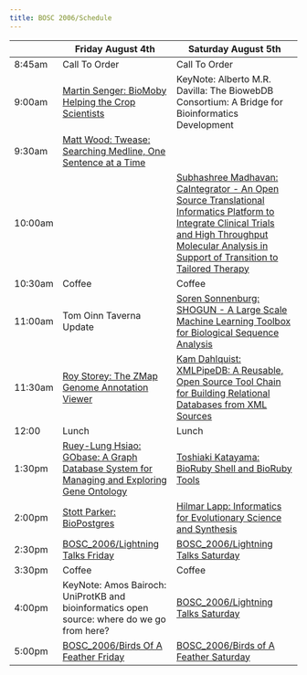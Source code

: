 ```yaml
---
title: BOSC 2006/Schedule
---
```


|         | Friday August 4th                                                                                                                   | Saturday August 5th                                                                                                                                                                                                                                     |
|---------|-------------------------------------------------------------------------------------------------------------------------------------|---------------------------------------------------------------------------------------------------------------------------------------------------------------------------------------------------------------------------------------------------------|
| 8:45am  | Call To Order                                                                                                                       | Call To Order                                                                                                                                                                                                                                           |
| 9:00am  | [ Martin Senger: BioMoby Helping the Crop Scientists](BOSC_2006/Abstracts#BioMoby "wikilink")                                       | KeyNote: Alberto M.R. Davilla: The BiowebDB Consortium: A Bridge for Bioinformatics Development                                                                                                                                                         |
| 9:30am  | [ Matt Wood: Twease: Searching Medline, One Sentence at a Time](BOSC_2006/Abstracts#Twease "wikilink")                              |                                                                                                                                                                                                                                                         |
| 10:00am |                                                                                                                                     | [ Subhashree Madhavan: CaIntegrator - An Open Source Translational Informatics Platform to Integrate Clinical Trials and High Throughput Molecular Analysis in Support of Transition to Tailored Therapy ](BOSC_2006/Abstracts#CaIntegrator "wikilink") |
| 10:30am | Coffee                                                                                                                              | Coffee                                                                                                                                                                                                                                                  |
| 11:00am | Tom Oinn Taverna Update                                                                                                             | [ Soren Sonnenburg: SHOGUN - A Large Scale Machine Learning Toolbox for Biological Sequence Analysis](BOSC_2006/Abstracts#SHOGUN "wikilink")                                                                                                            |
| 11:30am | [ Roy Storey: The ZMap Genome Annotation Viewer](BOSC_2006/Abstracts#ZMap "wikilink")                                               | [ Kam Dahlquist: XMLPipeDB: A Reusable, Open Source Tool Chain for Building Relational Databases from XML Sources](BOSC_2006/Abstracts#XMLPipeDB "wikilink")                                                                                            |
| 12:00   | Lunch                                                                                                                               | Lunch                                                                                                                                                                                                                                                   |
| 1:30pm  | [ Ruey-Lung Hsiao: GObase: A Graph Database System for Managing and Exploring Gene Ontology](BOSC_2006/Abstracts#GObase "wikilink") | [ Toshiaki Katayama: BioRuby Shell and BioRuby Tools](BOSC_2006/Abstracts#BioRuby "wikilink")                                                                                                                                                           |
| 2:00pm  | [ Stott Parker: BioPostgres](BOSC_2006/Abstracts#BioPostgres "wikilink")                                                            | [ Hilmar Lapp: Informatics for Evolutionary Science and Synthesis](BOSC_2006/Abstracts#NESCent "wikilink")                                                                                                                                              |
| 2:30pm  | [BOSC\_2006/Lightning Talks Friday](BOSC_2006/Lightning_Talks_Friday "wikilink")                                                    | [BOSC\_2006/Lightning Talks Saturday](BOSC_2006/Lightning_Talks_Saturday "wikilink")                                                                                                                                                                    |
| 3:30pm  | Coffee                                                                                                                              | Coffee                                                                                                                                                                                                                                                  |
| 4:00pm  | KeyNote: Amos Bairoch: UniProtKB and bioinformatics open source: where do we go from here?                                          | [BOSC\_2006/Lightning Talks Saturday](BOSC_2006/Lightning_Talks_Saturday "wikilink")                                                                                                                                                                    |
| 5:00pm  | [BOSC\_2006/Birds Of A Feather Friday](BOSC_2006/Birds_Of_A_Feather_Friday "wikilink")                                              | [BOSC\_2006/Birds of A Feather Saturday](BOSC_2006/Birds_of_A_Feather_Saturday "wikilink")                                                                                                                                                              |


